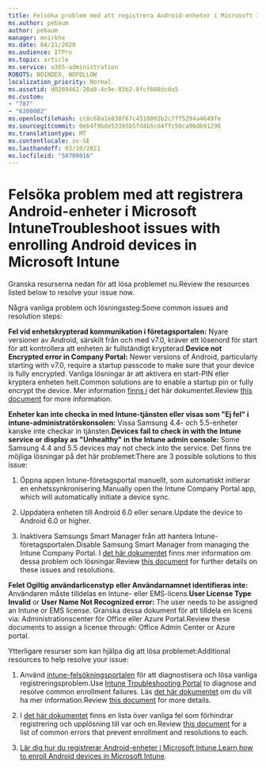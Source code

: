 ```yaml
---
title: Felsöka problem med att registrera Android-enheter i Microsoft Intune
ms.author: pebaum
author: pebaum
manager: mnirkhe
ms.date: 04/21/2020
ms.audience: ITPro
ms.topic: article
ms.service: o365-administration
ROBOTS: NOINDEX, NOFOLLOW
localization_priority: Normal
ms.assetid: d0269461-20a8-4c9e-83b2-8fcf608dc0a5
ms.custom:
- "787"
- "6200002"
ms.openlocfilehash: cc8c68a1e838f67c4510002b2c7ff5294a4649fe
ms.sourcegitcommit: 0eb4f9bde53395b5fd4b5cd4ffc56ca96db91298
ms.translationtype: MT
ms.contentlocale: sv-SE
ms.lasthandoff: 03/10/2021
ms.locfileid: "50709016"
---
```

# <a name="troubleshoot-issues-with-enrolling-android-devices-in-microsoft-intune"></a><span data-ttu-id="92634-102">Felsöka problem med att registrera Android-enheter i Microsoft Intune</span><span class="sxs-lookup"><span data-stu-id="92634-102">Troubleshoot issues with enrolling Android devices in Microsoft Intune</span></span>

<span data-ttu-id="92634-103">Granska resurserna nedan för att lösa problemet nu.</span><span class="sxs-lookup"><span data-stu-id="92634-103">Review the resources listed below to resolve your issue now.</span></span>
  
<span data-ttu-id="92634-104">Några vanliga problem och lösningssteg:</span><span class="sxs-lookup"><span data-stu-id="92634-104">Some common issues and resolution steps:</span></span>
  
 <span data-ttu-id="92634-105">**Fel vid enhetskrypterad kommunikation i företagsportalen:** Nyare versioner av Android, särskilt från och med v7.0, kräver ett lösenord för start för att kontrollera att enheten är fullständigt krypterad.</span><span class="sxs-lookup"><span data-stu-id="92634-105">**Device not Encrypted error in Company Portal:** Newer versions of Android, particularly starting with v7.0, require a startup passcode to make sure that your device is fully encrypted.</span></span> <span data-ttu-id="92634-106">Vanliga lösningar är att aktivera en start-PIN eller kryptera enheten helt.</span><span class="sxs-lookup"><span data-stu-id="92634-106">Common solutions are to enable a startup pin or fully encrypt the device.</span></span> <span data-ttu-id="92634-107">Mer information [finns i](https://docs.microsoft.com/intune-user-help/your-device-appears-encrypted-but-cp-says-otherwise-android) det här dokumentet.</span><span class="sxs-lookup"><span data-stu-id="92634-107">Review [this document](https://docs.microsoft.com/intune-user-help/your-device-appears-encrypted-but-cp-says-otherwise-android) for more information.</span></span>
  
 <span data-ttu-id="92634-108">**Enheter kan inte checka in med Intune-tjänsten eller visas som "Ej fel" i intune-administratörskonsolen:** Vissa Samsung 4.4- och 5.5-enheter kanske inte checkar in tjänsten.</span><span class="sxs-lookup"><span data-stu-id="92634-108">**Devices fail to check in with the Intune service or display as "Unhealthy" in the Intune admin console:** Some Samsung 4.4 and 5.5 devices may not check into the service.</span></span> <span data-ttu-id="92634-109">Det finns tre möjliga lösningar på det här problemet:</span><span class="sxs-lookup"><span data-stu-id="92634-109">There are 3 possible solutions to this issue:</span></span>
  
1. <span data-ttu-id="92634-110">Öppna appen Intune-företagsportal manuellt, som automatiskt initierar en enhetssynkronisering.</span><span class="sxs-lookup"><span data-stu-id="92634-110">Manually open the Intune Company Portal app, which will automatically initiate a device sync.</span></span>

2. <span data-ttu-id="92634-111">Uppdatera enheten till Android 6.0 eller senare.</span><span class="sxs-lookup"><span data-stu-id="92634-111">Update the device to Android 6.0 or higher.</span></span>

3. <span data-ttu-id="92634-112">Inaktivera Samsungs Smart Manager från att hantera Intune-företagsportalen.</span><span class="sxs-lookup"><span data-stu-id="92634-112">Disable Samsung Smart Manager from managing the Intune Company Portal.</span></span> <span data-ttu-id="92634-113">I [det här dokumentet](https://docs.microsoft.com/troubleshoot/mem/intune/troubleshoot-device-enrollment-in-intune#devices-fail-to-check-in-with-the-intune-service-and-display-as-unhealthy-in-the-intune-admin-console) finns mer information om dessa problem och lösningar.</span><span class="sxs-lookup"><span data-stu-id="92634-113">Review [this document](https://docs.microsoft.com/troubleshoot/mem/intune/troubleshoot-device-enrollment-in-intune#devices-fail-to-check-in-with-the-intune-service-and-display-as-unhealthy-in-the-intune-admin-console) for further details on these issues and resolutions.</span></span>

 <span data-ttu-id="92634-114">**Felet Ogiltig användarlicenstyp** **eller Användarnamnet identifieras inte:** Användaren måste tilldelas en Intune- eller EMS-licens.</span><span class="sxs-lookup"><span data-stu-id="92634-114">**User License Type Invalid** or **User Name Not Recognized error:** The user needs to be assigned an Intune or EMS license.</span></span> <span data-ttu-id="92634-115">Granska dessa dokument för att tilldela en licens via: Administrationscenter för Office eller Azure Portal.</span><span class="sxs-lookup"><span data-stu-id="92634-115">Review these documents to assign a license through: Office Admin Center or Azure portal.</span></span>
  
<span data-ttu-id="92634-116">Ytterligare resurser som kan hjälpa dig att lösa problemet:</span><span class="sxs-lookup"><span data-stu-id="92634-116">Additional resources to help resolve your issue:</span></span>
  
1. <span data-ttu-id="92634-117">Använd [intune-felsökningsportalen](https://devicemanagement.microsoft.com/#blade/Microsoft_Intune_DeviceSettings/TroubleshootBlade) för att diagnostisera och lösa vanliga registreringsproblem.</span><span class="sxs-lookup"><span data-stu-id="92634-117">Use [Intune Troubleshooting Portal](https://devicemanagement.microsoft.com/#blade/Microsoft_Intune_DeviceSettings/TroubleshootBlade) to diagnose and resolve common enrollment failures.</span></span> <span data-ttu-id="92634-118">Läs [det här dokumentet](https://docs.microsoft.com/intune/help-desk-operators) om du vill ha mer information.</span><span class="sxs-lookup"><span data-stu-id="92634-118">Review [this document](https://docs.microsoft.com/intune/help-desk-operators) for more details.</span></span>

2. <span data-ttu-id="92634-119">I [det här dokumentet](https://docs.microsoft.com/troubleshoot/mem/intune/troubleshoot-device-enrollment-in-intune) finns en lista över vanliga fel som förhindrar registrering och upplösning till var och en.</span><span class="sxs-lookup"><span data-stu-id="92634-119">Review [this document](https://docs.microsoft.com/troubleshoot/mem/intune/troubleshoot-device-enrollment-in-intune) for a list of common errors that prevent enrollment and resolutions to each.</span></span>

3. <span data-ttu-id="92634-120">[Lär dig hur du registrerar Android-enheter i Microsoft Intune.](https://docs.microsoft.com/intune/android-enroll)</span><span class="sxs-lookup"><span data-stu-id="92634-120">[Learn how to enroll Android devices in Microsoft Intune](https://docs.microsoft.com/intune/android-enroll).</span></span>
